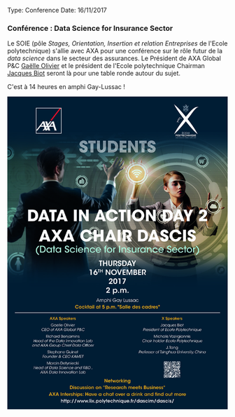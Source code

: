 Type:           Conference
Date:           16/11/2017

### Conférence : Data Science for Insurance Sector ###

Le SOIE (pôle _Stages, Orientation, Insertion et relation Entreprises_ de l'Ecole polytechnique) s'allie avec AXA pour une conférence sur le rôle futur de la _data science_ dans le secteur des assurances. Le Président de AXA Global P&C [Gaëlle Olivier](https://www.axa.com/en/about-us/profile/olivier-gaelle) et le président de l'Ecole polytechnique Chairman [Jacques Biot](https://www.polytechnique.edu/fr/gouvernance) seront là pour une table ronde autour du sujet.

C'est à 14 heures en amphi Gay-Lussac !

<img src="/static/images/A5-Data-Science.jpg">

